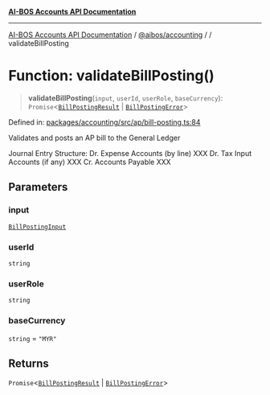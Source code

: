 [**AI-BOS Accounts API Documentation**](../../../README.md)

***

[AI-BOS Accounts API Documentation](../../../README.md) / [@aibos/accounting](../README.md) / [](../README.md) / validateBillPosting

# Function: validateBillPosting()

> **validateBillPosting**(`input`, `userId`, `userRole`, `baseCurrency`): `Promise`\<[`BillPostingResult`](../interfaces/BillPostingResult.md) \| [`BillPostingError`](../interfaces/BillPostingError.md)\>

Defined in: [packages/accounting/src/ap/bill-posting.ts:84](https://github.com/pohlai88/accounts/blob/48103fb36d28b2b9bfb33472b6de2f719773cde9/packages/accounting/src/ap/bill-posting.ts#L84)

Validates and posts an AP bill to the General Ledger

Journal Entry Structure:
Dr. Expense Accounts (by line)     XXX
Dr. Tax Input Accounts (if any)    XXX
    Cr. Accounts Payable               XXX

## Parameters

### input

[`BillPostingInput`](../interfaces/BillPostingInput.md)

### userId

`string`

### userRole

`string`

### baseCurrency

`string` = `"MYR"`

## Returns

`Promise`\<[`BillPostingResult`](../interfaces/BillPostingResult.md) \| [`BillPostingError`](../interfaces/BillPostingError.md)\>
